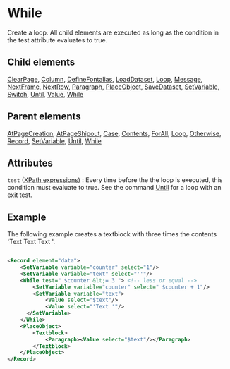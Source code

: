 # While



Create a loop. All child elements are executed as long as the condition in the test attribute evaluates to true.



##  Child elements

[ClearPage](../clearpage.md), [Column](../column.md), [DefineFontalias](../definefontalias.md), [LoadDataset](../loaddataset.md), [Loop](../loop.md), [Message](../message.md), [NextFrame](../nextframe.md), [NextRow](../nextrow.md), [Paragraph](../paragraph.md), [PlaceObject](../placeobject.md), [SaveDataset](../savedataset.md), [SetVariable](../setvariable.md), [Switch](../switch.md), [Until](../until.md), [Value](../value.md), [While](../while.md)

##  Parent elements

[AtPageCreation](../atpagecreation.md), [AtPageShipout](../atpageshipout.md), [Case](../case.md), [Contents](../contents.md), [ForAll](../forall.md), [Loop](../loop.md), [Otherwise](../otherwise.md), [Record](../record.md), [SetVariable](../setvariable.md), [Until](../until.md), [While](../while.md)


## Attributes



`test` ([XPath expressions](../../manual/xpath.md))
:   Every time before the the loop is executed, this condition must evaluate to true. See the command [Until](../until.md) for a loop with an exit test.




## Example


The following example creates a textblock with three times the contents 'Text Text Text '.


```xml

<Record element="data">
    <SetVariable variable="counter" select="1"/>
    <SetVariable variable="text" select="''"/>
    <While test=" $counter &lt;= 3 "> <!-- less or equal -->
        <SetVariable variable="counter" select=" $counter + 1"/>
        <SetVariable variable="text">
            <Value select="$text"/>
            <Value select="'Text '"/>
      </SetVariable>
    </While>
    <PlaceObject>
        <Textblock>
            <Paragraph><Value select="$text"/></Paragraph>
        </Textblock>
    </PlaceObject>
</Record>

```





